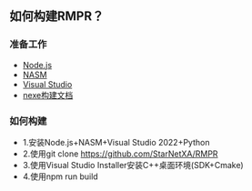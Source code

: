## 如何构建RMPR？
### 准备工作
- [Node.js](https://nodejs.org/zh-cn)
- [NASM](https://www.nasm.us/pub/nasm/releasebuilds/?C=M;O=D)
- [Visual Studio](https://visualstudio.microsoft.com/zh-hans/vs/)
- [nexe构建文档](https://github.com/nodejs/node/blob/HEAD/BUILDING.md#windows)

### 如何构建
* 1.安装Node.js+NASM+Visual Studio 2022+Python
* 2.使用git clone https://github.com/StarNetXA/RMPR
* 3.使用Visual Studio Installer安装C++桌面环境(SDK+Cmake)
* 4.使用npm run build